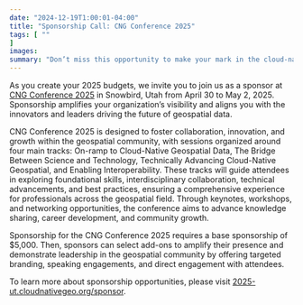 ```yaml
---
date: "2024-12-19T1:00:01-04:00"
title: "Sponsorship Call: CNG Conference 2025"
tags: [ ""
]
images:
summary: "Don’t miss this opportunity to make your mark in the cloud-native geospatial community."
---
```


As you create your 2025 budgets, we invite you to join us as a sponsor at [CNG Conference 2025](http://localhost:1313/events/cng-conference-2025/) in Snowbird, Utah from April 30 to May 2, 2025. Sponsorship amplifies your organization’s visibility and aligns you with the innovators and leaders driving the future of geospatial data.

CNG Conference 2025 is designed to foster collaboration, innovation, and growth within the geospatial community, with sessions organized around four main tracks: On-ramp to Cloud-Native Geospatial Data, The Bridge Between Science and Technology, Technically Advancing Cloud-Native Geospatial, and Enabling Interoperability. These tracks will guide attendees in exploring foundational skills, interdisciplinary collaboration, technical advancements, and best practices, ensuring a comprehensive experience for professionals across the geospatial field. Through keynotes, workshops, and networking opportunities, the conference aims to advance knowledge sharing, career development, and community growth.

Sponsorship for the CNG Conference 2025 requires a base sponsorship of \$5,000. Then, sponsors can select add-ons to amplify their presence and demonstrate leadership in the geospatial community by offering targeted branding, speaking engagements, and direct engagement with attendees.

To learn more about sponsorship opportunities, please visit [2025-ut.cloudnativegeo.org/sponsor](https://2025-ut.cloudnativegeo.org/sponsor).
